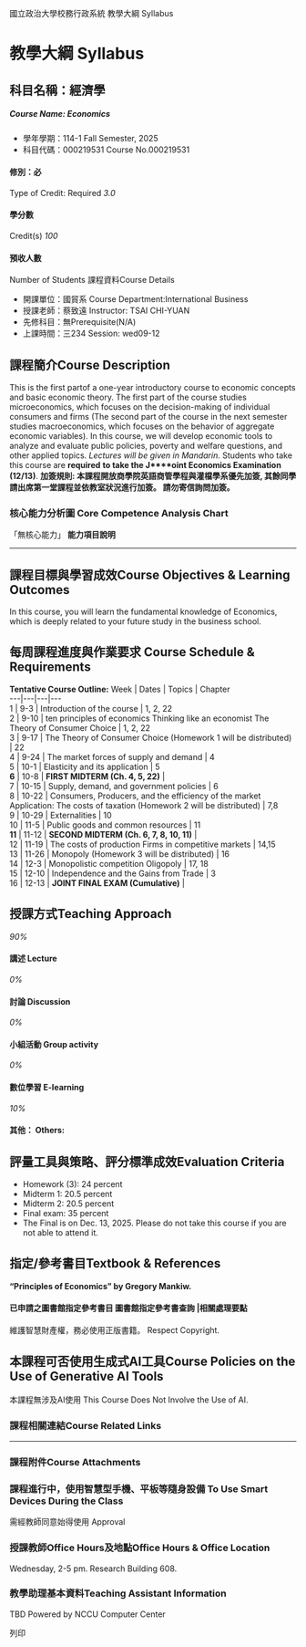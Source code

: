國立政治大學校務行政系統 教學大綱 Syllabus
# 教學大綱 Syllabus
##  科目名稱：經濟學 
#####  Course Name: Economics
  * 學年學期：114-1 Fall Semester, 2025 
  * 科目代碼：000219531 Course No.000219531


#### 修別：必
Type of Credit: Required 
_3.0_
#### 學分數
Credit(s)
_100_
#### 預收人數
Number of Students
課程資料Course Details
  * 開課單位：國貿系 Course Department:International Business 
  * 授課老師：蔡致遠 Instructor: TSAI CHI-YUAN 
  * 先修科目：無Prerequisite(N/A)
  * 上課時間：三234 Session: wed09-12


##  課程簡介Course Description
This is the first partof a one-year introductory course to economic concepts and basic economic theory. The first part of the course studies microeconomics, which focuses on the decision-making of individual consumers and firms (The second part of the course in the next semester studies macroeconomics, which focuses on the behavior of aggregate economic variables). In this course, we will develop economic tools to analyze and evaluate public policies, poverty and welfare questions, and other applied topics. _Lectures will be given in Mandarin_. Students who take this course are **required** **to take the J****oint Economics Examination (12/13)**.
**加簽規則: 本課程開放商學院英語商管學程與灌檔學系優先加簽, 其餘同學請出席第一堂課程並依教室狀況進行加簽。 請勿寄信詢問加簽。**
###  核心能力分析圖 Core Competence Analysis Chart
「無核心能力」 
**能力項目說明**
* * *
##  課程目標與學習成效Course Objectives & Learning Outcomes 
In this course, you will learn the fundamental knowledge of Economics, which is deeply related to your future study in the business school.
##  每周課程進度與作業要求 Course Schedule & Requirements
**Tentative Course Outline:**
Week |  Dates |  Topics |  Chapter  
---|---|---|---  
1 |  9-3 |  Introduction of the course |  1, 2, 22  
2 |  9-10 |  ten principles of economics Thinking like an economist The Theory of Consumer Choice |  1, 2, 22  
3 |  9-17 |  The Theory of Consumer Choice (Homework 1 will be distributed) |  22  
4 |  9-24 |  The market forces of supply and demand |  4  
5 |  10-1 |  Elasticity and its application |  5  
**6** |  10-8 |  **FIRST MIDTERM (Ch. 4, 5, 22)** |   
7 |  10-15 |  Supply, demand, and government policies |  6  
8 |  10-22 |  Consumers, Producers, and the efficiency of the market Application: The costs of taxation (Homework 2 will be distributed) |  7,8  
9 |  10-29 |  Externalities |  10  
10 |  11-5 |  Public goods and common resources |  11  
**11** |  11-12 |  **SECOND MIDTERM (Ch. 6, 7, 8, 10, 11)** |   
12 | 11-19 |  The costs of production Firms in competitive markets | 14,15  
13 |  11-26 |  Monopoly (Homework 3 will be distributed) |  16  
14 |  12-3 |  Monopolistic competition Oligopoly |  17, 18  
15 |  12-10 |  Independence and the Gains from Trade |  3  
16 |  12-13 | **JOINT FINAL EXAM (Cumulative)** |   
##  授課方式Teaching Approach
_90%_
####  講述 Lecture
_0%_
####  討論 Discussion
_0%_
####  小組活動 Group activity
_0%_
####  數位學習 E-learning
_10%_
####  其他： Others:
##  評量工具與策略、評分標準成效Evaluation Criteria
  * Homework (3): 24 percent 
  * Midterm 1: 20.5 percent
  * Midterm 2: 20.5 percent 
  * Final exam: 35 percent 
  * The Final is on Dec. 13, 2025. Please do not take this course if you are not able to attend it.


##  指定/參考書目Textbook & References
**“Principles of Economics” by Gregory Mankiw.**
####  已申請之圖書館指定參考書目  圖書館指定參考書查詢 |相關處理要點
維護智慧財產權，務必使用正版書籍。 Respect Copyright.
##  本課程可否使用生成式AI工具Course Policies on the Use of Generative AI Tools
本課程無涉及AI使用 This Course Does Not Involve the Use of AI.
###  課程相關連結Course Related Links
* * *
###  課程附件Course Attachments
###  課程進行中，使用智慧型手機、平板等隨身設備 To Use Smart Devices During the Class
需經教師同意始得使用  Approval
###  授課教師Office Hours及地點Office Hours & Office Location
Wednesday, 2-5 pm. Research Building 608.
###  教學助理基本資料Teaching Assistant Information
TBD
Powered by NCCU Computer Center
  
列印
